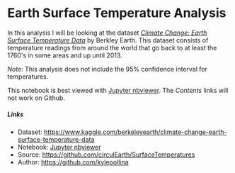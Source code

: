 # Earth Surface Temperature Analysis

In this analysis I will be looking at the dataset _[Climate Change: Earth Surface Temperature Data](https://www.kaggle.com/berkeleyearth/climate-change-earth-surface-temperature-data)_ by Berkley Earth. This dataset consists of temperature readings from around the world that go back to at least the 1760's in some areas and up until 2013.

*Note*: This analysis does not include the 95% confidence interval for temperatures.

This notebook is best viewed with [Jupyter nbviewer](https://nbviewer.jupyter.org/github/kylepollina/Surface_Temperature_Analysis/blob/master/Earth%20Surface%20Temperature%20Analysis.ipynb). The *Contents* links will not work on Github.

##### Links
- Dataset: https://www.kaggle.com/berkeleyearth/climate-change-earth-surface-temperature-data
- Notebook: [Jupyter nbviewer](https://nbviewer.jupyter.org/github/circulEarth/SurfaceTemperatures/blob/master/Earth%20Surface%20Temperature%20Analysis.ipynb)
- Source: https://github.com/circulEarth/SurfaceTemperatures
- Author: https://github.com/kylepollina
